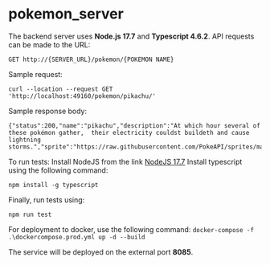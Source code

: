 # pokemon_server
The backend server uses **Node.js 17.7** and **Typescript 4.6.2**.
API requests can be made to the URL:
```
GET http://{SERVER_URL}/pokemon/{POKEMON NAME}
```

Sample request:
```
curl --location --request GET 'http://localhost:49160/pokemon/pikachu/'
```

Sample response body:
```
{"status":200,"name":"pikachu","description":"At which hour several of these pokémon gather,  their electricity couldst buildeth and cause lightning storms.","sprite":"https://raw.githubusercontent.com/PokeAPI/sprites/master/sprites/pokemon/25.png"}
```

To run tests:
Install NodeJS from the link [NodeJS 17.7](https://nodejs.org/download/release/v17.7.2/)
Install typescript using the following command:
```
npm install -g typescript
```

Finally, run tests using:
```
npm run test
```

For deployment to docker, use the following command:
`docker-compose -f .\dockercompose.prod.yml up -d --build`

The service will be deployed on the external port **8085**.
